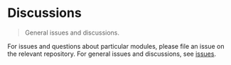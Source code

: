 Discussions
===
> General issues and discussions.

For issues and questions about particular modules, please file an issue on the relevant repository. For general issues and discussions, see [issues][issues].



[issues]: https://github.com/figure-io/discussions/issues
